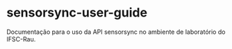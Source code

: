 # sensorsync-user-guide
Documentação para o uso da API sensorsync no ambiente de laboratório do IFSC-Rau.
